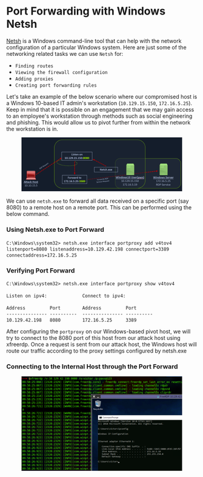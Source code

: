 # Port Forwarding with Windows Netsh

[Netsh](https://docs.microsoft.com/en-us/windows-server/networking/technologies/netsh/netsh-contexts) is a Windows command-line tool that can help with the network configuration of a particular Windows system. Here are just some of the networking related tasks we can use `Netsh` for:

* `Finding routes`
* `Viewing the firewall configuration`
* `Adding proxies`
* `Creating port forwarding rules`

Let's take an example of the below scenario where our compromised host is a Windows 10-based IT admin's workstation (`10.129.15.150`, `172.16.5.25`). Keep in mind that it is possible on an engagement that we may gain access to an employee's workstation through methods such as social engineering and phishing. This would allow us to pivot further from within the network the workstation is in.

<figure><img src="../../../../.gitbook/assets/image (1) (1) (1) (1) (1) (1) (1) (1) (1) (1) (1) (1) (1) (1) (1) (1) (1) (1) (1) (1) (1) (1) (1) (1) (1) (1) (1) (1) (1) (1) (1) (1) (1) (1) (1) (1) (1) (1) (1) (1) (1) (1) (1) (1) (1) (1) (1) (1) (1) (1) (1) (1) (1) (1) (1) (1) (1) (1) (1) (1) ( (8).png" alt=""><figcaption></figcaption></figure>

We can use `netsh.exe` to forward all data received on a specific port (say 8080) to a remote host on a remote port. This can be performed using the below command.

### **Using Netsh.exe to Port Forward**

```cmd-session
C:\Windows\system32> netsh.exe interface portproxy add v4tov4 listenport=8080 listenaddress=10.129.42.198 connectport=3389 connectaddress=172.16.5.25
```

### **Verifying Port Forward**

```cmd-session
C:\Windows\system32> netsh.exe interface portproxy show v4tov4

Listen on ipv4:             Connect to ipv4:

Address         Port        Address         Port
--------------- ----------  --------------- ----------
10.129.42.198   8080        172.16.5.25     3389
```

After configuring the `portproxy` on our Windows-based pivot host, we will try to connect to the 8080 port of this host from our attack host using xfreerdp. Once a request is sent from our attack host, the Windows host will route our traffic according to the proxy settings configured by netsh.exe

### **Connecting to the Internal Host through the Port Forward**

<figure><img src="../../../../.gitbook/assets/image (1) (1) (1) (1) (1) (1) (1) (1) (1) (1) (1) (1) (1) (1) (1) (1) (1) (1) (1) (1) (1) (1) (1) (1) (1) (1) (1) (1) (1) (1) (1) (1) (1) (1) (1) (1) (1) (1) (1) (1) (1) (1) (1) (1) (1) (1) (1) (1) (1) (1) (1) (1) (1) (1) (1) (1) (1) (1) (1) (1) ( (9).png" alt=""><figcaption></figcaption></figure>
